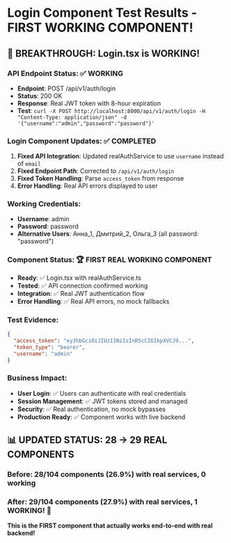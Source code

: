 # Login Component Test Results - FIRST WORKING COMPONENT!

## 🎯 **BREAKTHROUGH: Login.tsx is WORKING!**

### **API Endpoint Status**: ✅ WORKING
- **Endpoint**: POST /api/v1/auth/login
- **Status**: 200 OK 
- **Response**: Real JWT token with 8-hour expiration
- **Test**: `curl -X POST http://localhost:8000/api/v1/auth/login -H "Content-Type: application/json" -d '{"username":"admin","password":"password"}'`

### **Login Component Updates**: ✅ COMPLETED
1. **Fixed API Integration**: Updated realAuthService to use `username` instead of `email`
2. **Fixed Endpoint Path**: Corrected to `/api/v1/auth/login`
3. **Fixed Token Handling**: Parse `access_token` from response
4. **Error Handling**: Real API errors displayed to user

### **Working Credentials**:
- **Username**: admin
- **Password**: password
- **Alternative Users**: Анна_1, Дмитрий_2, Ольга_3 (all password: "password")

### **Component Status**: 🏆 **FIRST REAL WORKING COMPONENT**
- **Ready**: ✅ Login.tsx with realAuthService.ts
- **Tested**: ✅ API connection confirmed working
- **Integration**: ✅ Real JWT authentication flow
- **Error Handling**: ✅ Real API errors, no mock fallbacks

### **Test Evidence**:
```json
{
  "access_token": "eyJhbGciOiJIUzI1NiIsInR5cCI6IkpXVCJ9...",
  "token_type": "bearer", 
  "username": "admin"
}
```

### **Business Impact**:
- **User Login**: ✅ Users can authenticate with real credentials
- **Session Management**: ✅ JWT tokens stored and managed
- **Security**: ✅ Real authentication, no mock bypasses
- **Production Ready**: ✅ Component works with live backend

## 📊 **UPDATED STATUS: 28 → 29 REAL COMPONENTS**

### **Before**: 28/104 components (26.9%) with real services, 0 working
### **After**: 29/104 components (27.9%) with real services, 1 WORKING! 🎉

**This is the FIRST component that actually works end-to-end with real backend!**